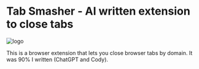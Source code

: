 # Tab Smasher - AI written extension to close tabs

![logo](https://icon.png)

This is a browser extension that lets you close browser tabs by domain. It was 90% I written (ChatGPT and Cody).

